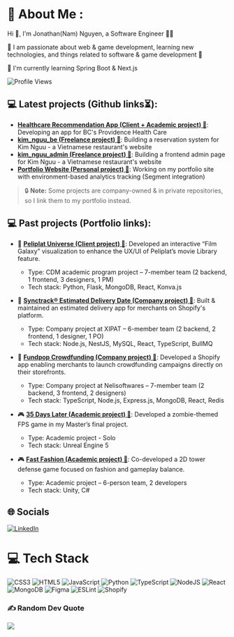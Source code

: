 # 💫 About Me :
Hi 👋, I'm Jonathan(Nam) Nguyen, a Software Engineer 👨‍💻

🔭 I am passionate about web & game development, learning new technologies, and things related to software & game development 🤖

🌱 I'm currently learning Spring Boot & Next.js

![Profile Views](https://visitor-badge.glitch.me/badge?page_id=Nem791.Nem791)


## 💻 Latest projects (Github links⏳):
- **[Healthcare Recommendation App (Client + Academic project) 🔗](https://github.com/Nem791/HIYH_BE.git)**: Developing an app for BC's Providence Health Care
- **[kim_nguu_be (Freelance project) 🔗](https://github.com/Nem791/kim_nguu_be)**: Building a reservation system for Kim Nguu - a Vietnamese restaurant's website
- **[kim_nguu_admin (Freelance project) 🔗](https://github.com/Nem791/kim_nguu_admin)**: Building a frontend admin page for Kim Nguu - a Vietnamese restaurant's website
- **[Portfolio Website (Personal project) 🔗](https://github.com/Nem791/Portfolio)**: Working on my portfolio site with environment-based analytics tracking (Segment integration)

> 🔒 **Note:** Some projects are company-owned & in private repositories, so I link them to my portfolio instead.
> 
## 💻 Past projects (Portfolio links):

- 🧩 **[Peliplat Universe (Client project) 🔗](https://portfolio-nem791s-projects.vercel.app/projects/peliplat.html)**: Developed an interactive “Film Galaxy” visualization to enhance the UX/UI of Peliplat’s movie Library feature.
  - Type: CDM academic program project – 7-member team (2 backend, 1 frontend, 3 designers, 1 PM)
  - Tech stack: Python, Flask, MongoDB, React, Konva.js

- 🧩 **[Synctrack® Estimated Delivery Date (Company project) 🔗](https://portfolio-nem791s-projects.vercel.app/projects/edd.html)**: Built & maintained an estimated delivery app for merchants on Shopify's platform.
  - Type: Company project at XIPAT – 6-member team (2 backend, 2 frontend, 1 designer, 1 PO)
  - Tech stack: Node.js, NestJS, MySQL, React, TypeScript, BullMQ

- 🧩 **[Fundpop Crowdfunding (Company project) 🔗](https://portfolio-nem791s-projects.vercel.app/projects/fundpop.html)**: Developed a Shopify app enabling merchants to launch crowdfunding campaigns directly on their storefronts.
  - Type: Company project at Nelisoftwares – 7-member team (2 backend, 3 frontend, 2 designers)
  - Tech stack: TypeScript, Node.js, Express.js, MongoDB, React, Redis

- 🎮 **[35 Days Later (Academic project) 🔗](https://portfolio-nem791s-projects.vercel.app/projects/35dayslater.html)**: Developed a zombie-themed FPS game in my Master’s final project.
  - Type: Academic project - Solo
  - Tech stack: Unreal Engine 5

- 🎮 **[Fast Fashion (Academic project) 🔗]()**: Co-developed a 2D tower defense game focused on fashion and gameplay balance.
  - Type: Academic project – 6-person team, 2 developers
  - Tech stack: Unity, C#



## 🌐 Socials
<a href="https://www.linkedin.com/in/nam-nguyen-91350b154/" target="_blank">
  <img src="https://img.shields.io/badge/LinkedIn-%230077B5.svg?logo=linkedin&logoColor=white" alt="LinkedIn" />
</a>


# 💻 Tech Stack
![CSS3](https://img.shields.io/badge/css3-%231572B6.svg?style=for-the-badge&logo=css3&logoColor=white) ![HTML5](https://img.shields.io/badge/html5-%23E34F26.svg?style=for-the-badge&logo=html5&logoColor=white) ![JavaScript](https://img.shields.io/badge/javascript-%23323330.svg?style=for-the-badge&logo=javascript&logoColor=%23F7DF1E) ![Python](https://img.shields.io/badge/python-3670A0?style=for-the-badge&logo=python&logoColor=ffdd54) ![TypeScript](https://img.shields.io/badge/typescript-%23007ACC.svg?style=for-the-badge&logo=typescript&logoColor=white) ![NodeJS](https://img.shields.io/badge/node.js-6DA55F?style=for-the-badge&logo=node.js&logoColor=white) ![React](https://img.shields.io/badge/react-%2320232a.svg?style=for-the-badge&logo=react&logoColor=%2361DAFB) ![MongoDB](https://img.shields.io/badge/MongoDB-%234ea94b.svg?style=for-the-badge&logo=mongodb&logoColor=white) ![Figma](https://img.shields.io/badge/figma-%23F24E1E.svg?style=for-the-badge&logo=figma&logoColor=white) ![ESLint](https://img.shields.io/badge/ESLint-4B3263?style=for-the-badge&logo=eslint&logoColor=white) ![Shopify](https://img.shields.io/badge/%20-Shopify-lightgrey?style=for-the-badge&logo=shopify)
### ✍️ Random Dev Quote
![](https://quotes-github-readme.vercel.app/api?type=horizontal&theme=dark)
